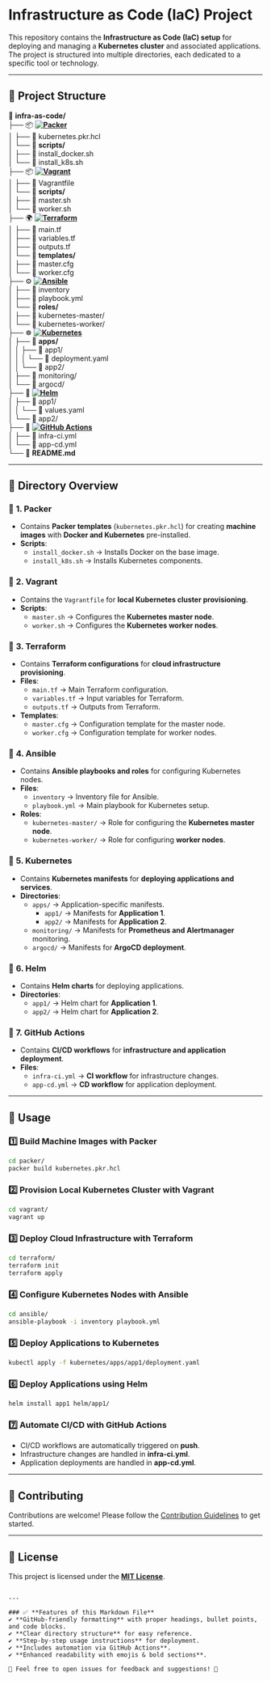 # Infrastructure as Code (IaC) Project

This repository contains the **Infrastructure as Code (IaC) setup** for deploying and managing a **Kubernetes cluster** and associated applications. The project is structured into multiple directories, each dedicated to a specific tool or technology.

---

## 📂 Project Structure

📂 **infra-as-code/**  
├── 📦 **[![Packer](https://img.shields.io/badge/-Packer-02A8F4?logo=packer&logoColor=white)](https://www.packer.io/)**  
│   ├── 📄 kubernetes.pkr.hcl  
│   └── 📂 **scripts/**  
│       ├── 📜 install_docker.sh  
│       └── 📜 install_k8s.sh  
├── 📦 **[![Vagrant](https://img.shields.io/badge/-Vagrant-1563FF?logo=vagrant&logoColor=white)](https://www.vagrantup.com/)**  
│   ├── 📄 Vagrantfile  
│   └── 📂 **scripts/**  
│       ├── 📜 master.sh  
│       └── 📜 worker.sh  
├── 🌍 **[![Terraform](https://img.shields.io/badge/-Terraform-623CE4?logo=terraform&logoColor=white)](https://www.terraform.io/)**  
│   ├── 📄 main.tf  
│   ├── 📄 variables.tf  
│   ├── 📄 outputs.tf  
│   └── 📂 **templates/**  
│       ├── 📜 master.cfg  
│       └── 📜 worker.cfg  
├── ⚙️ **[![Ansible](https://img.shields.io/badge/-Ansible-EE0000?logo=ansible&logoColor=white)](https://www.ansible.com/)**  
│   ├── 📄 inventory  
│   ├── 📄 playbook.yml  
│   └── 📂 **roles/**  
│       ├── 📂 kubernetes-master/  
│       └── 📂 kubernetes-worker/  
├── ☸️ **[![Kubernetes](https://img.shields.io/badge/-Kubernetes-326CE5?logo=kubernetes&logoColor=white)](https://kubernetes.io/)**  
│   ├── 📂 **apps/**  
│   │   ├── 📂 app1/  
│   │   │   └── 📜 deployment.yaml  
│   │   └── 📂 app2/  
│   ├── 📂 monitoring/  
│   └── 📂 argocd/  
├── 🚀 **[![Helm](https://img.shields.io/badge/-Helm-0F1689?logo=helm&logoColor=white)](https://helm.sh/)**  
│   ├── 📂 app1/  
│   │   └── 📜 values.yaml  
│   └── 📂 app2/  
├── 🤖 **[![GitHub Actions](https://img.shields.io/badge/-GitHub_Actions-2088FF?logo=github-actions&logoColor=white)](https://github.com/features/actions)**  
│   ├── 📄 infra-ci.yml  
│   └── 📄 app-cd.yml  
└── 📘 **README.md**  


---

## 📖 Directory Overview  

### 📂 **1. Packer**  
- Contains **Packer templates** (`kubernetes.pkr.hcl`) for creating **machine images** with **Docker and Kubernetes** pre-installed.
- **Scripts**:  
  - `install_docker.sh` → Installs Docker on the base image.  
  - `install_k8s.sh` → Installs Kubernetes components.  

### 📂 **2. Vagrant**  
- Contains the `Vagrantfile` for **local Kubernetes cluster provisioning**.
- **Scripts**:  
  - `master.sh` → Configures the **Kubernetes master node**.  
  - `worker.sh` → Configures the **Kubernetes worker nodes**.  

### 📂 **3. Terraform**  
- Contains **Terraform configurations** for **cloud infrastructure provisioning**.
- **Files**:  
  - `main.tf` → Main Terraform configuration.  
  - `variables.tf` → Input variables for Terraform.  
  - `outputs.tf` → Outputs from Terraform.  
- **Templates**:  
  - `master.cfg` → Configuration template for the master node.  
  - `worker.cfg` → Configuration template for worker nodes.  

### 📂 **4. Ansible**  
- Contains **Ansible playbooks and roles** for configuring Kubernetes nodes.
- **Files**:  
  - `inventory` → Inventory file for Ansible.  
  - `playbook.yml` → Main playbook for Kubernetes setup.  
- **Roles**:  
  - `kubernetes-master/` → Role for configuring the **Kubernetes master node**.  
  - `kubernetes-worker/` → Role for configuring **worker nodes**.  

### 📂 **5. Kubernetes**  
- Contains **Kubernetes manifests** for **deploying applications and services**.
- **Directories**:  
  - `apps/` → Application-specific manifests.  
    - `app1/` → Manifests for **Application 1**.  
    - `app2/` → Manifests for **Application 2**.  
  - `monitoring/` → Manifests for **Prometheus and Alertmanager** monitoring.  
  - `argocd/` → Manifests for **ArgoCD deployment**.  

### 📂 **6. Helm**  
- Contains **Helm charts** for deploying applications.
- **Directories**:  
  - `app1/` → Helm chart for **Application 1**.  
  - `app2/` → Helm chart for **Application 2**.  

### 📂 **7. GitHub Actions**  
- Contains **CI/CD workflows** for **infrastructure and application deployment**.
- **Files**:  
  - `infra-ci.yml` → **CI workflow** for infrastructure changes.  
  - `app-cd.yml` → **CD workflow** for application deployment.  

---

## 🚀 Usage  

### **1️⃣ Build Machine Images with Packer**  
```bash
cd packer/
packer build kubernetes.pkr.hcl
```

### **2️⃣ Provision Local Kubernetes Cluster with Vagrant**  
```bash
cd vagrant/
vagrant up
```

### **3️⃣ Deploy Cloud Infrastructure with Terraform**  
```bash
cd terraform/
terraform init
terraform apply
```

### **4️⃣ Configure Kubernetes Nodes with Ansible**  
```bash
cd ansible/
ansible-playbook -i inventory playbook.yml
```

### **5️⃣ Deploy Applications to Kubernetes**  
```bash
kubectl apply -f kubernetes/apps/app1/deployment.yaml
```

### **6️⃣ Deploy Applications using Helm**  
```bash
helm install app1 helm/app1/
```

### **7️⃣ Automate CI/CD with GitHub Actions**  
- CI/CD workflows are automatically triggered on **push**.  
- Infrastructure changes are handled in **infra-ci.yml**.  
- Application deployments are handled in **app-cd.yml**.  

---

## 🤝 Contributing  

Contributions are welcome! Please follow the [Contribution Guidelines](CONTRIBUTING.md) to get started.

---

## 📜 License  

This project is licensed under the **[MIT License](LICENSE)**.
```

---

### ✅ **Features of this Markdown File**  
✔ **GitHub-friendly formatting** with proper headings, bullet points, and code blocks.  
✔ **Clear directory structure** for easy reference.  
✔ **Step-by-step usage instructions** for deployment.  
✔ **Includes automation via GitHub Actions**.  
✔ **Enhanced readability with emojis & bold sections**.  

🚀 Feel free to open issues for feedback and suggestions! 🎯
